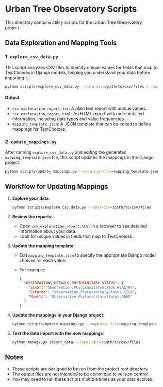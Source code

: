 # Urban Tree Observatory Scripts

This directory contains utility scripts for the Urban Tree Observatory project.

## Data Exploration and Mapping Tools

### 1. `explore_csv_data.py`

This script analyzes CSV files to identify unique values for fields that map to TextChoices in Django models, helping you understand your data before importing it.

```bash
python scripts/explore_csv_data.py --data-dir=/path/to/csv/files [--output-dir=./reports]
```

#### Output

- `csv_exploration_report.txt`: A plain text report with unique values.
- `csv_exploration_report.html`: An HTML report with more detailed information, including data types and value frequencies.
- `mapping_template.json`: A JSON template that can be edited to define mappings for TextChoices.

### 2. `update_mappings.py`

After running `explore_csv_data.py` and editing the generated `mapping_template.json` file, this script updates the mappings in the Django project.

```bash
python scripts/update_mappings.py --mappings-file=mapping_template.json [--output-file=apps/core/utils/mappings.py]
```

## Workflow for Updating Mappings

1. **Explore your data**:

   ```bash
   python scripts/explore_csv_data.py --data-dir=/path/to/csv/files
   ```

2. **Review the reports**:
   - Open `csv_exploration_report.html` in a browser to see detailed information about your data.
   - Look for unique values in fields that map to TextChoices.

3. **Update the mapping template**:
   - Edit `mapping_template.json` to specify the appropriate Django model choices for each value.
   - For example:

     ```json
     {
       "OBSERVATIONS_DETAILS_PHYTOSANITARY_STATUS": {
         "Sano": "Observation.PhytosanitaryStatus.HEALTHY",
         "Enfermo": "Observation.PhytosanitaryStatus.SICK",
         "Muerto": "Observation.PhytosanitaryStatus.DEAD"
       }
     }
     ```

4. **Update the mappings in your Django project**:

   ```bash
   python scripts/update_mappings.py --mappings-file=mapping_template.json
   ```

5. **Test the data import with the new mappings**:

   ```bash
   python manage.py import_data --local-dir=/path/to/csv/files
   ```

## Notes

- These scripts are designed to be run from the project root directory.
- The output files are not intended to be committed to version control.
- You may need to run these scripts multiple times as your data evolves.
